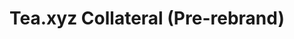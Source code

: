 ---
title: "Tea.xyz Collateral (Pre-rebrand)"
Description: "A suite of collateral for tea.xyz (now tea Protocol)."
ogimage: "/images/teaxyz-og-image.jpg"
websiteURL: "https://tea.xyz"
contactURL: "https://calendly.com/hiretomsmith/hiretomsmith"
gallery:
  - src: "/images/portfolio/tea-hoodie/tea-hoodie-01.jpg"
    lightbox: "/images/portfolio/tea-hoodie/tea-hoodie-01.jpg"
    alt: "tea Hoodie 01"
  - src: "/images/portfolio/tea-hoodie/tea-lisbon-poster.jpg"
    lightbox: "/images/portfolio/tea-hoodie/tea-lisbon-poster.jpg"
    alt: "Poster or conference in Lisbon"
  - src: "/images/portfolio/tea-hoodie/tea-website.jpg"
    lightbox: "/images/portfolio/tea-hoodie/tea-website.jpg"
    alt: "Landing page for tea website"
  - src: "/images/portfolio/tea-hoodie/comic.jpg"
    lightbox: "/images/portfolio/tea-hoodie/comic.jpg"
    alt: "Layouts for comic book covers"
  - src: "/images/portfolio/tea-hoodie/comic-cover-print.jpg"
    lightbox: "/images/portfolio/tea-hoodie/comic-cover-print.jpg"
    alt: "Acrylic print of comic book cover"
  - src: "/images/portfolio/tea-hoodie/flyer.jpg"
    lightbox: "/images/portfolio/tea-hoodie/flyer.jpg"
    alt: "Flyer for an investor dinner"
overview: "I worked with tea.xyz (now tea Protocol) from 2022 to 2024. What you see above is collateral that represents the the company's aesthetic prior to a 2023 rebrand that we did. The old branding was gritty and dev-centric, built on the foundation of slick Swiss design sensibilities. We utilized a nightmare of a visual grid system (I say nightmare because I had to develop the website), bright colors against a dark theme background, and generative AI imagery. This was just before ChatGPT and other AI tools took the world by storm. Image generators like Dall*e and Sable Diffusion were still producing fairly 'wonky' renderings--so much so that we actually used their imperfections as part of the brand aesthetic. As the principal creative person on the team, I had the opportunity to embark on several 'side quests', such as designing comic book covers for an NFT series and making tea'm hoodies. The re-brand was necessary after a corporate restructuring, but dang do I like the 'look and feel' we had going here."
features:
  - "Graphic Design"
  - "Print Design"
  - "UX/UI design"
  - "Web Design"
  - "Layout Design"
  - "Web Development"
  - "Adobe Cretaive Suite"
  - "Figma"
videoURL: ""
background: "Let me walk your through what you're looking at above. I designed that hoodie for team members and the attendees of an open-house held at the then headquarters in San Juan. I used a proprietary AI prompt that we used for our on-site image generations to create different design elements that I brought together in Illustrator. You'll see a couple of print design examples, the aformentioned comic book cover (I did the layout and design... can't take credit for the illustration), and then a landing page design that really explifies the many facets of this forward-thinking brand language."
challenge: "Three words: Visual. Grid. System. It was cool looking and fit the developer-centric aesthetic, but typographic designs were plain difficult due to the size of the grid cells, and developing responsive web pages was the stuff of nightmares (everything sized with 'vw/vh' and media queries out the wazoo... just take a look at my GitHub contributions towards the end of 2022)."
---